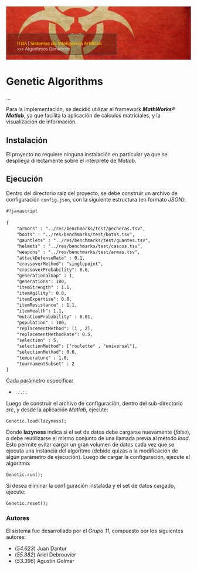 ![...](res/images/header.jpg)

# Genetic Algorithms

...

Para la implementación, se decidió utilizar el framework
**_MathWorks® Matlab_**, ya que facilita la aplicación de cálculos
matriciales, y la visualización de información.

## Instalación

El proyecto no requiere ninguna instalación en particular ya que se despliega
directamente sobre el intérprete de _Matlab_.

## Ejecución

Dentro del directorio raíz del proyecto, se debe construir un archivo de
configuración `config.json`, con la siguiente estructura (en formato _JSON_):

```
#!javascript

{
	"armors" : "../res/benchmarks/test/pecheras.tsv",
    "boots" : "../res/benchmarks/test/botas.tsv",
    "gauntlets" : "../res/benchmarks/test/guantes.tsv",
    "helmets" : "../res/benchmarks/test/cascos.tsv",
    "weapons" : "../res/benchmarks/test/armas.tsv",
    "attackDefenseRate" : 0.1,
    "crossoverMethod": "singlepoint",
    "crossoverProbability": 0.6,
    "generationalGap" : 1,
    "generations": 100,
    "itemStrength" : 1.1,
    "itemAgility": 0.8,
    "itemExpertise": 0.8,
    "itemResistance" : 1.1,
    "itemHealth": 1.1,
    "mutationProbability" : 0.01,
    "population" : 100,
    "replacementMethod": [1 , 2],
    "replacementMethodRate": 0.5,
    "selection" : 5,
    "selectionMethod": ["roulette" , "universal"],
    "selectionMethod": 0.6,
    "temperature" : 1.0,
    "tournamentSubset" : 2
}

```

Cada parámetro especifica:

* `...`: .

Luego de construir el archivo de configuración, dentro del sub-directorio
*src*, y desde la aplicación _Matlab_, ejecute:

	Genetic.load(lazyness);

Donde **lazyness** indica si el set de datos debe cargarse nuevamente
(_false_), o debe reutilizarse el mismo conjunto de una llamada previa al
método _load_. Esto permite evitar cargar un gran volumen de datos cada vez
que se ejecuta una instancia del algoritmo (debido quizás a la modificación de
algún parámetro de ejecución). Luego de cargar la configuración, ejecute el
algoritmo:

	Genetic.run();

Si desea eliminar la configuración instalada y el set de datos cargado,
ejecute:

	Genetic.reset();

### Autores

El sistema fue desarrollado por el _Grupo 11_, compuesto por los siguientes
autores:

* (*54.623*) Juan Dantur
* (*55.382*) Ariel Debrouvier
* (*53.396*) Agustín Golmar
